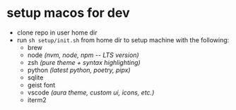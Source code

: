 # setup macos for dev
- clone repo in user home dir
- run `sh setup/init.sh` from home dir to setup machine with the following:
    * brew
    *  node _(nvm, node, npm -- LTS version)_
    *  zsh _(pure theme + syntax highlighting)_
    *  python _(latest python, poetry, pipx)_
    *  sqlite
    *  geist font
    *  vscode _(aura theme, custom ui, icons, etc.)_
    *  iterm2
